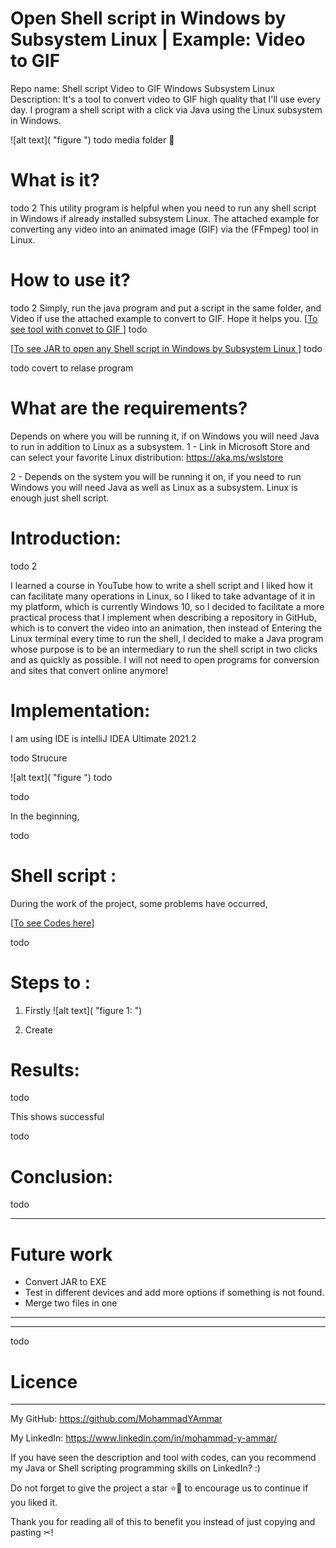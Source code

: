# Open Shell script in Windows by Subsystem Linux | Example: Video to GIF

Repo name: Shell script Video to GIF Windows Subsystem Linux 
Description: It's a tool to convert video to GIF high quality that I'll use every day. I program a shell script with a click via Java using the Linux subsystem in Windows.

![alt text]( "figure ")
todo media folder 📼


# What is it?
todo 2
This utility program is helpful when you need to run any shell script in Windows if already installed subsystem Linux.
The attached example for converting any video into an animated image (GIF) via the (FFmpeg) tool in Linux.

# How to use it?
todo 2
Simply, run the java program and put a script in the same folder, and Video if use the attached example to convert to GIF.
Hope it helps you.
[[To see tool with convet to GIF ](https://github.com/MohammadYAmmar/)] todo

[[To see JAR to open any Shell script in Windows by Subsystem Linux ](https://github.com/MohammadYAmmar/)] todo

todo covert to relase program

# What are the requirements?
Depends on where you will be running it, if on Windows you will need Java to run in addition to Linux as a subsystem.
1 - Link in Microsoft Store and can select your favorite Linux distribution:
https://aka.ms/wslstore

2 - Depends on the system you will be running it on, if you need to run Windows you will need Java as well as Linux as a subsystem.
Linux is enough just shell script.

# Introduction:
todo 2

I learned a course in YouTube how to write a shell script and I liked how it can facilitate many operations in Linux, so I liked to take advantage of it in my platform, which is currently Windows 10, so I decided to facilitate a more practical process that I implement when describing a repository in GitHub, which is to convert the video into an animation, then instead of Entering the Linux terminal every time to run the shell, I decided to make a Java program whose purpose is to be an intermediary to run the shell script in two clicks and as quickly as possible. I will not need to open programs for conversion and sites that convert online anymore!

# Implementation:

I am using IDE is intelliJ IDEA Ultimate 2021.2

todo Strucure

![alt text]( "figure ") todo

todo

In the beginning, 





todo

# Shell script  :
During the work of the project, some problems have occurred, 

[[To see Codes here](https://github.com/MohammadYAmmar/)]


todo

# Steps to  :
1. Firstly 
   ![alt text]( "figure 1: ")

2. Create 
 



# Results:
todo

This shows successful 



todo

# Conclusion:


todo



---
# Future work
- Convert JAR to EXE
- Test in different devices and add more options if something is not found.
- Merge two files in one

---

---
todo

# Licence  

---

My GitHub: https://github.com/MohammadYAmmar

My LinkedIn: https://www.linkedin.com/in/mohammad-y-ammar/ 

If you have seen the description and tool with codes, can you recommend my Java or Shell scripting programming skills on LinkedIn? :)

Do not forget to give the project a star ⭐🌟 to encourage us to continue if you liked it.

Thank you for reading all of this to benefit you instead of just copying and pasting ✂!